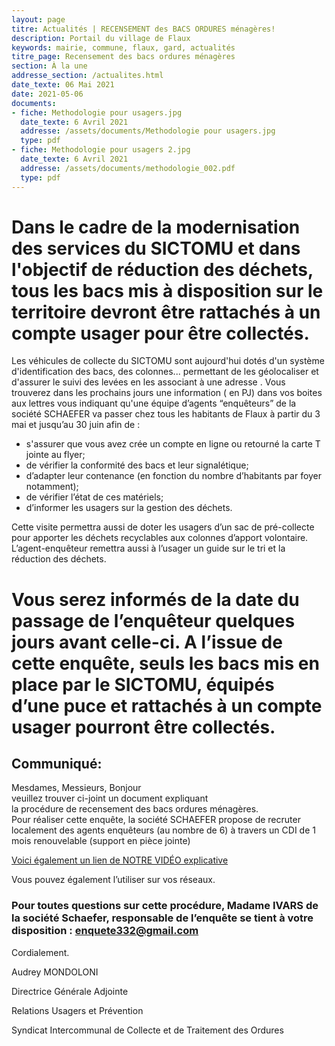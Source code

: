 ```yaml
---
layout: page
titre: Actualités | RECENSEMENT des BACS ORDURES ménagères!
description: Portail du village de Flaux
keywords: mairie, commune, flaux, gard, actualités
titre_page: Recensement des bacs ordures ménagères
section: À la une
addresse_section: /actualites.html
date_texte: 06 Mai 2021
date: 2021-05-06
documents:
- fiche: Methodologie pour usagers.jpg
  date_texte: 6 Avril 2021
  addresse: /assets/documents/Methodologie pour usagers.jpg
  type: pdf
- fiche: Methodologie pour usagers 2.jpg
  date_texte: 6 Avril 2021
  addresse: /assets/documents/methodologie_002.pdf
  type: pdf
---
```


# Dans le cadre de la modernisation des services du SICTOMU et dans l'objectif de réduction des déchets, tous les bacs mis à disposition sur le territoire devront être rattachés à un compte usager pour être collectés.<br>
Les véhicules de collecte du SICTOMU sont aujourd'hui dotés d'un système d'identification des  bacs, des colonnes... permettant de les  géolocaliser et d'assurer le suivi des levées en les associant à  une adresse . Vous trouverez dans les prochains jours une information ( en PJ) dans vos boites aux lettres vous indiquant qu'une équipe d’agents “enquêteurs” de la société SCHAEFER va passer chez tous les habitants de Flaux à  partir du 3 mai et  jusqu’au 30 juin afin de :<br>

- s'assurer que vous avez crée un  compte en ligne  ou retourné la  carte T jointe au flyer;
- de vérifier la conformité des bacs et leur signalétique;
- d’adapter leur contenance (en fonction du nombre d’habitants par foyer notamment);
- de vérifier l’état de ces matériels;
- d’informer les usagers sur la gestion des déchets.

Cette visite permettra aussi de doter les usagers d’un sac de pré-collecte pour apporter les déchets recyclables aux colonnes d’apport volontaire.<br>
L’agent-enquêteur remettra aussi à l’usager un guide sur le tri et la réduction des déchets.<br>
# Vous serez  informés de la date du passage de l’enquêteur quelques jours avant celle-ci. A l’issue de cette enquête, seuls les bacs mis en place par le SICTOMU, équipés d’une puce et rattachés à un compte usager pourront être collectés. <br>      
      

## Communiqué:
Mesdames, Messieurs, Bonjour<br>
veuillez trouver ci-joint un document expliquant la procédure de recensement des bacs ordures ménagères.<br>
Pour réaliser cette enquête, la société SCHAEFER propose de recruter localement des agents enquêteurs (au nombre de 6) à travers un CDI de 1 mois renouvelable (support en pièce jointe)

 [Voici également un lien de NOTRE VIDÉO explicative](https://youtu.be/T_JZjFn1GwQ)

Vous pouvez également l’utiliser sur vos réseaux.<br>

### Pour toutes questions sur cette procédure, Madame IVARS de la société Schaefer, responsable de l’enquête se tient à votre disposition : enquete332@gmail.com

Cordialement.<br>

Audrey MONDOLONI<br>

Directrice Générale Adjointe<br>

Relations Usagers et Prévention<br>

Syndicat Intercommunal de Collecte et de Traitement des Ordures<br>


